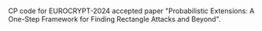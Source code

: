 # 
CP code for EUROCRYPT-2024 accepted paper "Probabilistic Extensions: A One-Step Framework for Finding Rectangle Attacks and Beyond".
